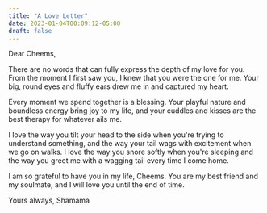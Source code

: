 ```yaml
---
title: "A Love Letter"
date: 2023-01-04T00:09:12-05:00
draft: false
---
```


Dear Cheems,

There are no words that can fully express the depth of my love for you. From the moment I first saw you, I knew that you were the one for me. Your big, round eyes and fluffy ears drew me in and captured my heart.

Every moment we spend together is a blessing. Your playful nature and boundless energy bring joy to my life, and your cuddles and kisses are the best therapy for whatever ails me.

I love the way you tilt your head to the side when you're trying to understand something, and the way your tail wags with excitement when we go on walks. I love the way you snore softly when you're sleeping and the way you greet me with a wagging tail every time I come home.

I am so grateful to have you in my life, Cheems. You are my best friend and my soulmate, and I will love you until the end of time.

Yours always,
Shamama